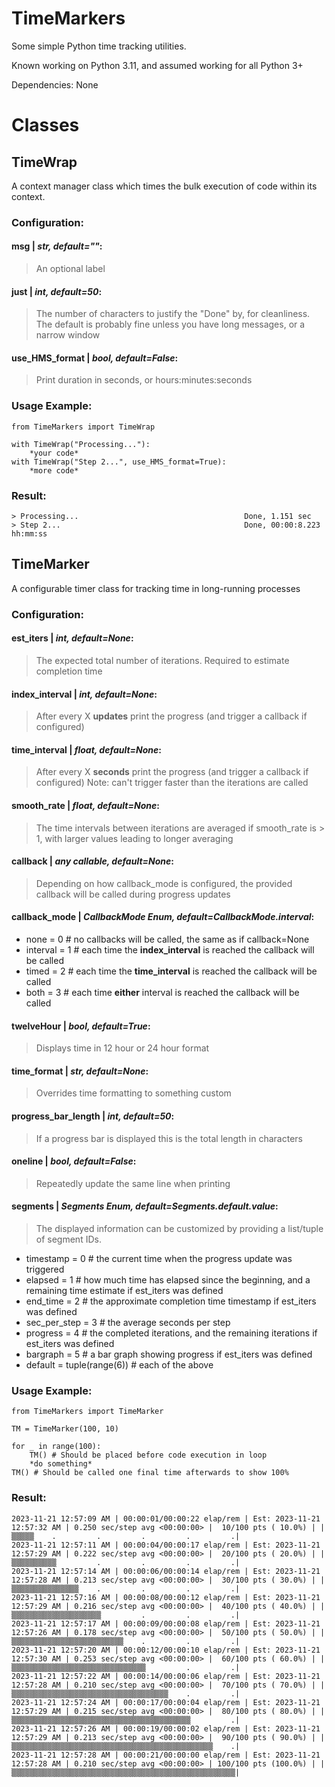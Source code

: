 # TimeMarkers
Some simple Python time tracking utilities.

Known working on Python 3.11, and assumed working for all Python 3+

Dependencies: None
# Classes
## TimeWrap
A context manager class which times the bulk execution of code within its context.

### Configuration:
#### msg | *str, default=""*:
>An optional label
#### just | *int, default=50*:
>The number of characters to justify the "Done" by, for cleanliness. The default is probably fine unless you have long messages, or a narrow window
#### use_HMS_format | *bool, default=False*:
>Print duration in seconds, or hours:minutes:seconds
	
### Usage Example:
    from TimeMarkers import TimeWrap
    
    with TimeWrap("Processing..."):
    	*your code*
	with TimeWrap("Step 2...", use_HMS_format=True):
		*more code*

### Result:
	> Processing...                                     Done, 1.151 sec
	> Step 2...                                         Done, 00:00:8.223 hh:mm:ss
	
## TimeMarker
A configurable timer class for tracking time in long-running processes

### Configuration:
#### est_iters | *int, default=None*:
>The expected total number of iterations. Required to estimate completion time
#### index_interval | *int, default=None*:
>After every X **updates** print the progress (and trigger a callback if configured)
#### time_interval | *float, default=None*:
>After every X **seconds** print the progress (and trigger a callback if configured)
>Note: can't trigger faster than the iterations are called
#### smooth_rate | *float, default=None*:
>The time intervals between iterations are averaged if smooth_rate is > 1, with larger values leading to longer averaging
#### callback | *any callable, default=None*:
>Depending on how callback_mode is configured, the provided callback will be called during progress updates
#### callback_mode | *CallbackMode Enum, default=CallbackMode.interval*:
 - none = 0	# no callbacks will be called, the same as if callback=None
 - interval = 1 # each time the **index_interval** is reached the callback will be called
 - timed = 2 # each time the **time_interval** is reached the callback will be called
 - both = 3 # each time **either** interval is reached the callback will be called
#### twelveHour | *bool, default=True*:
>Displays time in 12 hour or 24 hour format
#### time_format | *str, default=None*:
>Overrides time formatting to something custom
#### progress_bar_length | *int, default=50*:
>If a progress bar is displayed this is the total length in characters
#### oneline | *bool, default=False*:
>Repeatedly update the same line when printing
#### segments | *Segments Enum, default=Segments.default.value*:
>The displayed information can be customized by providing a list/tuple of segment IDs.
 - timestamp  =  0 # the current time when the progress update was triggered
 - elapsed  =  1 # how much time has elapsed since the beginning, and a remaining time estimate if est_iters was defined
 - end_time  =  2 # the approximate completion time timestamp if est_iters was defined
 - sec_per_step  =  3 # the average seconds per step
 - progress  =  4 # the completed iterations, and the remaining iterations if est_iters was defined
 - bargraph  =  5 # a bar graph showing progress if est_iters was defined
 - default  =  tuple(range(6)) # each of the above


### Usage Example:
    from TimeMarkers import TimeMarker
    
    TM = TimeMarker(100, 10)

	for _ in range(100):
		TM() # Should be placed before code execution in loop
		*do something*	
	TM() # Should be called one final time afterwards to show 100%

### Result:
	2023-11-21 12:57:09 AM | 00:00:01/00:00:22 elap/rem | Est: 2023-11-21 12:57:32 AM | 0.250 sec/step avg <00:00:00> |  10/100 pts ( 10.0%) | |▒▒▒▒▒    .         .         .         .         .|
	2023-11-21 12:57:11 AM | 00:00:04/00:00:17 elap/rem | Est: 2023-11-21 12:57:29 AM | 0.222 sec/step avg <00:00:00> |  20/100 pts ( 20.0%) | |▒▒▒▒▒▒▒▒▒▒         .         .         .         .|
	2023-11-21 12:57:14 AM | 00:00:06/00:00:14 elap/rem | Est: 2023-11-21 12:57:28 AM | 0.213 sec/step avg <00:00:00> |  30/100 pts ( 30.0%) | |▒▒▒▒▒▒▒▒▒▒▒▒▒▒▒    .         .         .         .|
	2023-11-21 12:57:16 AM | 00:00:08/00:00:12 elap/rem | Est: 2023-11-21 12:57:29 AM | 0.216 sec/step avg <00:00:00> |  40/100 pts ( 40.0%) | |▒▒▒▒▒▒▒▒▒▒▒▒▒▒▒▒▒▒▒▒         .         .         .|
	2023-11-21 12:57:17 AM | 00:00:09/00:00:08 elap/rem | Est: 2023-11-21 12:57:26 AM | 0.178 sec/step avg <00:00:00> |  50/100 pts ( 50.0%) | |▒▒▒▒▒▒▒▒▒▒▒▒▒▒▒▒▒▒▒▒▒▒▒▒▒    .         .         .|
	2023-11-21 12:57:20 AM | 00:00:12/00:00:10 elap/rem | Est: 2023-11-21 12:57:30 AM | 0.253 sec/step avg <00:00:00> |  60/100 pts ( 60.0%) | |▒▒▒▒▒▒▒▒▒▒▒▒▒▒▒▒▒▒▒▒▒▒▒▒▒▒▒▒▒▒         .         .|
	2023-11-21 12:57:22 AM | 00:00:14/00:00:06 elap/rem | Est: 2023-11-21 12:57:28 AM | 0.210 sec/step avg <00:00:00> |  70/100 pts ( 70.0%) | |▒▒▒▒▒▒▒▒▒▒▒▒▒▒▒▒▒▒▒▒▒▒▒▒▒▒▒▒▒▒▒▒▒▒▒    .         .|
	2023-11-21 12:57:24 AM | 00:00:17/00:00:04 elap/rem | Est: 2023-11-21 12:57:29 AM | 0.215 sec/step avg <00:00:00> |  80/100 pts ( 80.0%) | |▒▒▒▒▒▒▒▒▒▒▒▒▒▒▒▒▒▒▒▒▒▒▒▒▒▒▒▒▒▒▒▒▒▒▒▒▒▒▒▒         .|
	2023-11-21 12:57:26 AM | 00:00:19/00:00:02 elap/rem | Est: 2023-11-21 12:57:29 AM | 0.213 sec/step avg <00:00:00> |  90/100 pts ( 90.0%) | |▒▒▒▒▒▒▒▒▒▒▒▒▒▒▒▒▒▒▒▒▒▒▒▒▒▒▒▒▒▒▒▒▒▒▒▒▒▒▒▒▒▒▒▒▒    .|
	2023-11-21 12:57:28 AM | 00:00:21/00:00:00 elap/rem | Est: 2023-11-21 12:57:28 AM | 0.210 sec/step avg <00:00:00> | 100/100 pts (100.0%) | |▒▒▒▒▒▒▒▒▒▒▒▒▒▒▒▒▒▒▒▒▒▒▒▒▒▒▒▒▒▒▒▒▒▒▒▒▒▒▒▒▒▒▒▒▒▒▒▒▒▒|

